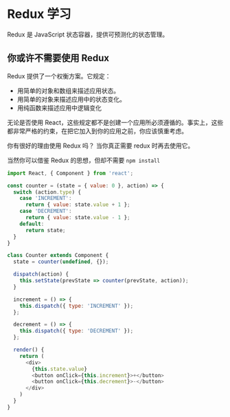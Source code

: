 # Redux 学习
Redux 是 JavaScript 状态容器，提供可预测化的状态管理。

## 你或许不需要使用 Redux
Redux 提供了一个权衡方案。它规定：
- 用简单的对象和数组来描述应用状态。
- 用简单的对象来描述应用中的状态变化。
- 用纯函数来描述应用中逻辑变化

无论是否使用 React，这些规定都不是创建一个应用所必须遵循的。事实上，这些都非常严格的约束，在把它加入到你的应用之前，你应该慎重考虑。

你有很好的理由使用 Redux 吗？
当你真正需要 redux 时再去使用它。

当然你可以借鉴 Redux 的思想，但却不需要 `npm install`
```javascript
import React, { Component } from 'react';

const counter = (state = { value: 0 }, action) => {
  switch (action.type) {
    case 'INCREMENT':
      return { value: state.value + 1 };
    case 'DECREMENT':
      return { value: state.value - 1 };
    default:
      return state;
  }
}

class Counter extends Component {
  state = counter(undefined, {});

  dispatch(action) {
    this.setState(prevState => counter(prevState, action));
  }

  increment = () => {
    this.dispatch({ type: 'INCREMENT' });
  };

  decrement = () => {
    this.dispatch({ type: 'DECREMENT' });
  };

  render() {
    return (
      <div>
        {this.state.value}
        <button onClick={this.increment}>+</button>
        <button onClick={this.decrement}>-</button>
      </div>
    )
  }
}
```
